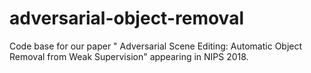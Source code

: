 # adversarial-object-removal
Code base for our paper " Adversarial Scene Editing: Automatic Object Removal from Weak Supervision" appearing in NIPS 2018.
